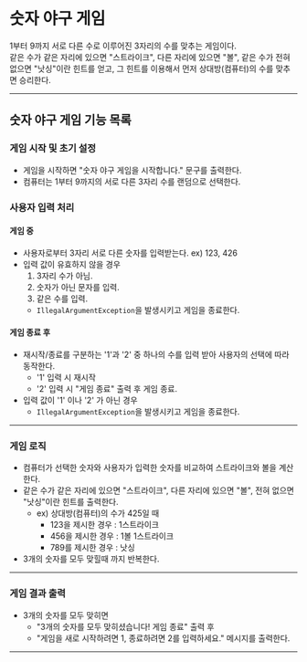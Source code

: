 # 숫자 야구 게임


1부터 9까지 서로 다른 수로 이루어진 3자리의 수를 맞추는 게임이다.  
같은 수가 같은 자리에 있으면 "스트라이크", 
다른 자리에 있으면 "볼", 
같은 수가 전혀 없으면 "낫싱"이란 힌트를 얻고, 
그 힌트를 이용해서 먼저 상대방(컴퓨터)의 수를 맞추면 승리한다.

---

## 숫자 야구 게임 기능 목록
### 게임 시작 및 초기 설정

- 게임을 시작하면 "숫자 야구 게임을 시작합니다." 문구를 출력한다.
- 컴퓨터는 1부터 9까지의 서로 다른 3자리 수를 랜덤으로 선택한다.

### 사용자 입력 처리
#### 게임 중
  - 사용자로부터 3자리 서로 다른 숫자를 입력받는다. ex) 123, 426
  - 입력 값이 유효하지 않을 경우
    1. 3자리 수가 아님.
    2. 숫자가 아닌 문자를 입력.
    3. 같은 수를 입력.
    - `IllegalArgumentException`을 발생시키고 게임을 종료한다.
#### 게임 종료 후
  - 재시작/종료를 구분하는 '1'과 '2' 중 하나의 수를 입력 받아 사용자의 선택에 따라 동작한다.
    - '1' 입력 시 재시작
    - '2' 입력 시 "게임 종료" 출력 후 게임 종료.
  - 입력 값이 '1' 이나 '2' 가 아닌 경우 
    - `IllegalArgumentException`을 발생시키고 게임을 종료한다.
---
### 게임 로직
- 컴퓨터가 선택한 숫자와 사용자가 입력한 숫자를 비교하여 스트라이크와 볼을 계산한다.
- 같은 수가 같은 자리에 있으면 "스트라이크", 다른 자리에 있으면 "볼", 전혀 없으면 "낫싱"이란 힌트를 출력한다.
  - ex) 상대방(컴퓨터)의 수가 425일 때
    - 123을 제시한 경우 : 1스트라이크
    - 456을 제시한 경우 : 1볼 1스트라이크
    - 789를 제시한 경우 : 낫싱
- 3개의 숫자를 모두 맞힐때 까지 반복한다.
---
### 게임 결과 출력
- 3개의 숫자를 모두 맞히면
  - "3개의 숫자를 모두 맞히셨습니다! 게임 종료" 출력 후 
  - "게임을 새로 시작하려면 1, 종료하려면 2를 입력하세요." 메시지를 출력한다.

---

